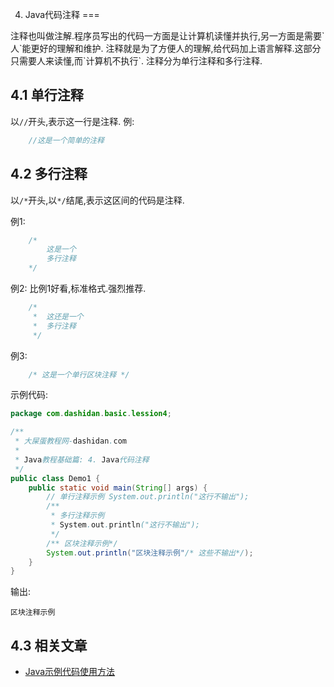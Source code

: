 4. Java代码注释
===

<div class="jumbotron">
	<p>注释也叫做注解.程序员写出的代码一方面是让计算机读懂并执行,另一方面是需要`人`能更好的理解和维护. 注释就是为了方便人的理解,给代码加上语言解释.这部分只需要人来读懂,而`计算机不执行`. 注释分为单行注释和多行注释.</p>  
</div>

4.1 单行注释
---

以`//`开头,表示这一行是注释.
例:
```java
	//这是一个简单的注释
```

4.2 多行注释
---

以`/*`开头,以`*/`结尾,表示这区间的代码是注释.

例1:
```java
	/*
		这是一个
		多行注释
	*/	
```
例2:
比例1好看,标准格式.强烈推荐.
```java
	/*
	 *	这还是一个
	 *	多行注释
	 */	
```

例3:
```java
	/* 这是一个单行区块注释 */	
```

示例代码:
```java
package com.dashidan.basic.lession4;

/**
 * 大屎蛋教程网-dashidan.com
 *
 * Java教程基础篇: 4. Java代码注释
 */
public class Demo1 {
    public static void main(String[] args) {
        // 单行注释示例 System.out.println("这行不输出");
        /**
         * 多行注释示例
         * System.out.println("这行不输出");
         */
        /** 区块注释示例*/
        System.out.println("区块注释示例"/* 这些不输出*/);
    }
}

```
输出:

	区块注释示例

4.3 相关文章
---
* [Java示例代码使用方法](http://localhost/article/java/addenda/Java示例代码使用方法.html)   